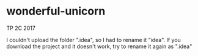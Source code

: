 # wonderful-unicorn
TP 2C 2017

I couldn't upload the folder ".idea", so I had to rename it "idea". If you download the project and it doesn't work, try to rename it again as ".idea"
